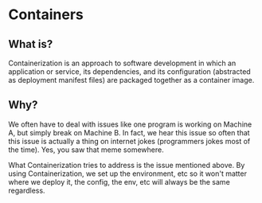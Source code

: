 # Containers

## What is?
Containerization is an approach to software development in which an application or service, its dependencies, and its configuration (abstracted as deployment manifest files) are packaged together as a container image. 

## Why?
We often have to deal with issues like one program is working on Machine A, but simply break on Machine B. In fact, we hear this issue so often that this issue is actually a thing on internet jokes (programmers jokes most of the time). Yes, you saw that meme somewhere.

What Containerization tries to address is the issue mentioned above. By using Containerization, we set up the environment, etc so it won't matter where we deploy it, the config, the env, etc will always be the same regardless.
